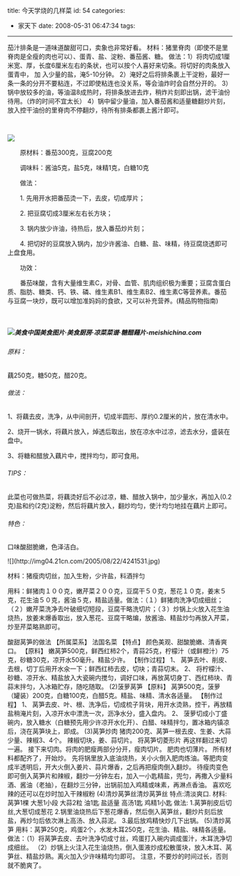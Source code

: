 title: 今天学烧的几样菜
id: 54
categories:
  - 家天下
date: 2008-05-31 06:47:34
tags:
---

<div id="msgcns!9697D6160EFEBC17!1673" class="bvMsg">

茄汁排条是一道味道酸甜可口，卖象也非常好看。
材料：猪里脊肉（即使不是里脊肉是全瘦的肉也可以）、蛋青、盐、淀粉、番茄酱、糖。
做法：1）将肉切成1厘米宽、厚，长度6厘米左右的条状，也可以按个人喜好来切条。将切好的肉条放入蛋青中， 加 入少量的盐，淹5-10分钟。
2）淹好之后将排条裹上干淀粉，最好一条一条的分开不要粘连，不过即使粘连也没关系，等会油炸时会自然分开的。
3）锅中放较多的油，等油温8成热时，将排条放进去炸，稍炸片刻即出锅，滤干油份待用。（炸的时间不宜太长）
4）锅中留少量油，加入番茄酱和适量糖翻炒片刻，放入控干油份的里脊肉不停翻炒，待所有排条都裹上酱汁即可。 <p>  <p>![](http://www.huaxia.com/uniwaysimages/200702/ydh280915141.jpg) <p>　　原材料：番茄300克，豆腐200克  <p>　　调味料：酱油5克，盐5克，味精1克，白糖10克  <p>　　做法：  <p>　　1\. 先用开水把番茄烫一下，去皮，切成厚片；  <p>　　2\. 把豆腐切成3厘米左右长方块；  <p>　　3\. 锅内放少许油，待热后，放入番茄炒片刻；  <p>　　4\. 把切好的豆腐放入锅内，加少许酱油、白糖、盐、味精，待豆腐烧透即可上盘食用。  <p>　　功效：  <p>　　番茄味酸，含有大量维生素C，对骨、血管、肌肉组织极为重要；豆腐含蛋白质、脂肪、糖类、钙、铁、磷、维生素B1、维生素B2、维生素C等营养素。番茄与豆腐一块炒，既可以增加准妈妈的食欲，又可以补充营养。(精品购物指南) <p> 

##### ![美食中国美食图片·美食厨房·凉菜菜谱·糖醋藉片-meishichina.com](http://www.meishichina.com/Eat/UploadFiles1017/200503/20050318223921220.jpg)

###### 原料：

藕250克，糖50克，醋20克。 

###### 做法：
 <p>1、将藕去皮，洗净，从中间剖开，切成半圆形、厚约0.2厘米的片，放在清水中。 <p>2、烧开一锅水，将藕片放入，焯透后取出，放在凉水中过凉，滤去水分，盛装在盘中。 <p>3、将糖和醋放入藕片中，搅拌均匀，即可食用。 

###### TIPS：
 <p>此菜也可做热菜，将藕烫好后不必过凉，糖、醋放入锅中，加少量水，再加入(0.2克)盐和约(2克)淀粉，然后将藕片放入，翻炒均匀，使汁均匀地挂在藕片上即可。 

###### 特色：
 <p>口味酸甜脆嫩，色泽洁白。 <p><a>![](http://img04.21cn.com/2005/08/22/4241531.jpg)</a> <p>材料：猪瘦肉切丝，加入生粉，少许盐，料酒拌匀 <p>用料：鲜猪肉１００克，嫩芹菜２００克，豆腐干５０克，葱花１０克，姜末５克，花生油５０克，酱油５克，精盐适量。做法：（１）鲜猪肉洗净切成细丝；（２）嫩芹菜洗净去叶破细切短段，豆腐干略洗切片；（３）炒锅上火放入花生油烧热，放姜末爆香取出，放入葱花、豆腐干略煸，放酱油、精盐炒匀再放入芹菜，炒至芹菜略熟即可。

酸甜莴笋的做法 
【所属菜系】 法国名菜 
【特点】 颜色美观、甜酸脆嫩、清香爽口。 
【原料】 嫩莴笋500克，鲜西红柿2个，青蒜25克，柠檬汁（或鲜橙汁）75克，砂糖30克，凉开水50毫升。精盐少许。 
【制作过程】 
1、 莴笋去叶、削皮、去根，切丁后用开水氽一下；鲜西红柿去皮，切块；青蒜切末。 2、 将柠檬汁、砂糖、凉开水、精盐放入大瓷碗内搅匀，调好口味，再放莴切身丁、西红柿块、青蒜末拌匀，入冰箱贮存，随吃随取。 
(2)菠萝莴笋 
【原料】 
莴笋500克，菠萝（罐装）200克，白糖100克，白醋5克。精盐、味精、清水各适量。 
【制作过程】 
1、 莴笋去皮、叶、根、洗净后，切成梳子背块，用开水烫熟，控干，再放精盐稍淹片刻，入凉开水中漂洗一次，沥净水分，盛入盘内。 
2、 菠萝切成小丁盛碗内，放入糖水（白糖预先用少许凉开水化开）、白醋、味精拌匀，置冰箱内镇凉后，浇在莴笋块上，即成。 
(3)莴笋炒肉 
猪肉200克、莴笋一根去皮、生姜、大蒜少量、辣椒3、4个。 
辣椒切块，姜、蒜切片。 
将莴笋切菱形片 
再这样翻过来切一遍。 
接下来切肉。将肉的肥瘦两部分分开，瘦肉切片。 
肥肉也切薄片。 
所有材料都配齐了，开始炒。 
先将锅里放入底油烧热，关小火倒入肥肉炼油。等肥肉变成半透明后，开大火倒入姜片、蒜片爆香，之后再把瘦肉倒入翻炒。 
待瘦肉变色即可倒入莴笋片和辣椒，翻炒一分钟左右，加入一小匙精盐，兜匀，再撒入少量料酒、酱油（老抽），在翻炒三分钟，出锅前加入鸡精或味素，再淋点香油。 
喜欢吃辣的还可以在炒时加入干辣椒粉 
(4)清炒莴笋丝清炒莴笋丝 
特点:清淡爽口. 
材料: 
莴笋1棵 
大葱1小段 
大蒜2粒 
油1匙 
盐适量 
高汤1匙 
鸡精1小匙 
做法: 
1.莴笋削皮后切丝,大葱切成葱花 
2.锅里油烧热后下葱花爆香，然后倒入莴笋丝，翻炒片刻后放盐，再炒匀后依次淋上高汤、放入蒜泥。 
3.最后放鸡精快炒几下出锅。 
(5)清炒莴笋 
用料：莴笋250克，鸡蛋2个，水发木耳250克，花生油、精盐、味精各适量。 
做法：（1）将莴笋去皮、去叶洗净切成寸丝，鸡蛋打入碗内调成蛋汁，木耳洗净切成细丝。 
（2）炒锅上火注入花生油烧热，倒入蛋液炒成松散蛋块，放入木耳、莴笋丝、精盐炒熟。离火加入少许味精均匀即可。 
注意，不要炒的时间过长，否则就不脆爽了。
</p></p></p></p></div>